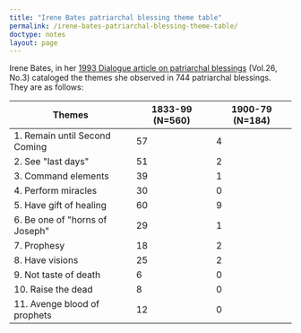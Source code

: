 ```yaml
---
title: "Irene Bates patriarchal blessing theme table"
permalink: /irene-bates-patriarchal-blessing-theme-table/
doctype: notes
layout: page
---
```


Irene Bates, in her [1993 Dialogue article on patriarchal blessings](https://www.dialoguejournal.com/wp-content/uploads/sbi/articles/Dialogue_V26N03_11.pdf) (Vol.26, No.3) cataloged the themes she observed in 744 patriarchal blessings.  They are as follows:

| Themes | 1833-99 (N=560) | 1900-79 (N=184) |
| ------------- | ------------- | ------------- |
| 1. Remain until Second Coming | 57 | 4 |
| 2. See "last days" | 51 | 2 |
| 3. Command elements | 39 | 1 |
| 4. Perform miracles | 30 | 0 |
| 5. Have gift of healing | 60 | 9 |
| 6. Be one of "horns of Joseph" | 29  | 1 |
| 7. Prophesy | 18 | 2 |
| 8. Have visions | 25 | 2 |
| 9. Not taste of death | 6 | 0 |
| 10. Raise the dead | 8 | 0 |
| 11. Avenge blood of prophets | 12 | 0 |
